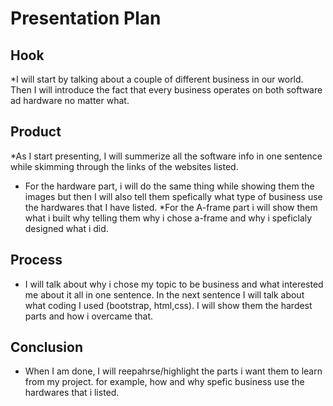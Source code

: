 # Presentation Plan

## Hook
*I will start by talking about a couple of different business in our world. Then I will introduce the fact that every business operates on both software ad hardware no matter what.

## Product
*As I start presenting, I will summerize all the software info in one sentence while skimming through the links of the websites listed.
* For the hardware part, i will do the same thing while showing them the images but then I will also tell them spefically what type of business use the hardwares that I have listed.
*For the A-frame part i will show them what i built why telling them why i chose a-frame and why i speficlaly designed what i did.

## Process
* I will talk about why i chose my topic to be business and what interested me about it all in one sentence. In the next sentence I will talk about what coding I used (bootstrap, html,css). I will show them the hardest parts and how i overcame that.

## Conclusion
* When I am done, I will reepahrse/highlight the parts i want them to learn from my project. for example, how and why spefic business use the hardwares that i listed. 

<!-- EXAMPLE

## Hook
* Verbal riddle of GGD

## Product
* GIF/Demo of example/non-example

## Process
* Flowchart of plan
  * MVP: noun -> door -> yes/no
  * Beyond MVP: noun -> word relation API -> noun API -> yes/no, with counterexample
* Code snippets of:
  * MVP
  * Both APIs
  * Challenge with API keys

## Conclusion
* [URL to project]
* Takeaways
  * Less = more: the heart of the riddle was one line of code; it obviously took more to make the entire thing work, but one complicated line of regular expressions was essentially the solution to the riddle
  * Expect the unexpected: it’s important to budget time for things you don’t account for; for example, I didn’t consider the fact that I would need another entire API to detect nouns
  * Determination is key: ironically enough, I had to make my API keys private. At first, it didn’t seem like it was possible, which meant I couldn’t publish my app. But after all of that hard work, I was determined to find a solution, and I found it in config variables.
* "Presentation can’t, but a speech can"


-->
